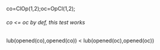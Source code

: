 
co=ClOp(1,2);oc=OpCl(1,2);

###### co <= oc by def, this test works
lub(opened(co),opened(co)) < lub(opened(oc),opened(oc))
